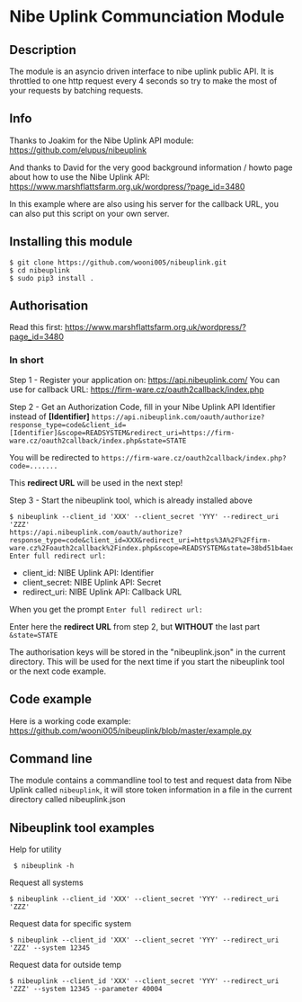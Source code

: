 # Nibe Uplink Communciation Module


## Description

The module is an asyncio driven interface to nibe uplink public API. It is throttled to one http request every 4 seconds so
try to make the most of your requests by batching requests.

## Info

Thanks to Joakim for the Nibe Uplink API module: https://github.com/elupus/nibeuplink

And thanks to David for the very good background information / howto page about how to use the Nibe Uplink API: 
https://www.marshflattsfarm.org.uk/wordpress/?page_id=3480

In this example where are also using his server for the callback URL, you can also put this script on your own server.

## Installing this module


```
$ git clone https://github.com/wooni005/nibeuplink.git
$ cd nibeuplink
$ sudo pip3 install .
```

## Authorisation

Read this first: https://www.marshflattsfarm.org.uk/wordpress/?page_id=3480

### In short

Step 1 - Register your application on: https://api.nibeuplink.com/
    You can use for callback URL: https://firm-ware.cz/oauth2callback/index.php

Step 2 - Get an Authorization Code, fill in your Nibe Uplink API Identifier instead of **[Identifier]**
`https://api.nibeuplink.com/oauth/authorize?response_type=code&client_id=[Identifier]&scope=READSYSTEM&redirect_uri=https://firm-ware.cz/oauth2callback/index.php&state=STATE`

You will be redirected to `https://firm-ware.cz/oauth2callback/index.php?code=.......`

This **redirect URL** will be used in the next step!

Step 3 - Start the nibeuplink tool, which is already installed above

```
$ nibeuplink --client_id 'XXX' --client_secret 'YYY' --redirect_uri 'ZZZ'
https://api.nibeuplink.com/oauth/authorize?response_type=code&client_id=XXX&redirect_uri=https%3A%2F%2Ffirm-ware.cz%2Foauth2callback%2Findex.php&scope=READSYSTEM&state=38bd51b4aedb446c9090b80bbdbbcbf0
Enter full redirect url: 
```
* client_id:     NIBE Uplink API: Identifier
* client_secret: NIBE Uplink API: Secret
* redirect_uri:  NIBE Uplink API: Callback URL


When you get the prompt `Enter full redirect url:`

Enter here the **redirect URL** from step 2, but **WITHOUT** the last part `&state=STATE`

The authorisation keys will be stored in the "nibeuplink.json" in the current directory. This will be used for the next time if you start the nibeuplink tool or the next code example.

## Code example

Here is a working code example: https://github.com/wooni005/nibeuplink/blob/master/example.py

## Command line

The module contains a commandline tool to test and request data from Nibe Uplink called ``nibeuplink``, it will store token information in a file in the current directory called nibeuplink.json

## Nibeuplink tool examples

Help for utility

``` $ nibeuplink -h```

Request all systems


```$ nibeuplink --client_id 'XXX' --client_secret 'YYY' --redirect_uri 'ZZZ'```


Request data for specific system

```$ nibeuplink --client_id 'XXX' --client_secret 'YYY' --redirect_uri 'ZZZ' --system 12345```

Request data for outside temp

```$ nibeuplink --client_id 'XXX' --client_secret 'YYY' --redirect_uri 'ZZZ' --system 12345 --parameter 40004```
